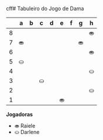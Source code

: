 cff# Tabuleiro do Jogo de Dama

|   | a | b | c | d | e | f | g | h |
|---|---|---|---|---|---|---|---|---|
| 8 |   | |   |  |   |  |   | ⛂ |
| 7 | ⛂|   | |   |	 |   | ⛂ |   |
| 6 |   |  	|   |	 |   |  |   | ⛂ |
| 5 | ⛀	 |   |  		 |   |  |   |  |   |
| 4 |   | 	 |   |  		 |   |  		 |   | ⛀	  |
| 3 | 	 |	   | ⛀	 |   |	 |   | 	 |   |
| 2 |   |  |   |  	|   |	  |   | ⛀	 |
| 1 |  |   |  |   | ⛂ |   | |   |

**Jogadoras**


- ⛂ Raiele
- ⛀ Darlene